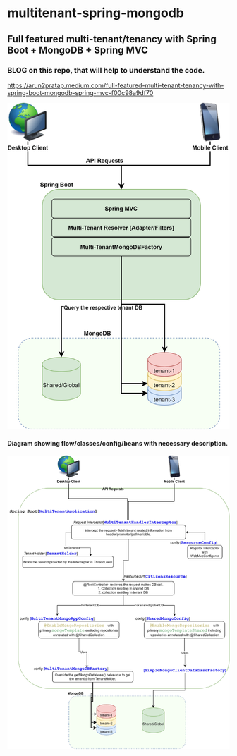 # multitenant-spring-mongodb
## Full featured multi-tenant/tenancy with Spring Boot + MongoDB + Spring MVC

### BLOG on this repo, that will help to understand the code.
https://arun2pratap.medium.com/full-featured-multi-tenant-tenancy-with-spring-boot-mongodb-spring-mvc-f00c98a9df70 

![application_design](images/application_design.jpg)


#### Diagram showing flow/classes/config/beans with necessary description.
![flow-daigram](images/flow-daigram.jpg)
